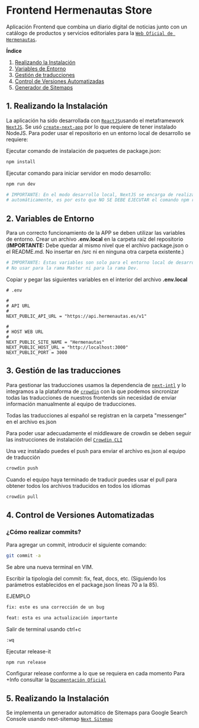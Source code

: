 # Frontend Hermenautas Store

Aplicación Frontend que combina un diario digital de noticias junto con un catálogo de productos y servicios editoriales para la [`Web Oficial de Hermenautas`](https://hermenautas.com/).

**Índice**

1. [Realizando la Instalación](#id1)
2. [Variables de Entorno](#id2)
3. [Gestión de traducciones](#id3)
4. [Control de Versiones Automatizadas](#id4)
5. [Generador de Sitemaps](#id5)


## **1. Realizando la Instalación** <div id='id1' />

La aplicación ha sido desarrollada con [`ReactJS`](https://react.dev/learn)usando el metaframework [`NextJS`](https://nextjs.org/docs). Se usó [`create-next-app`](https://nextjs.org/docs/getting-started/installation) por lo que requiere de tener instalado NodeJS. Para poder usar el repositorio en un entorno local de desarrollo se requiere:

Ejecutar comando de instalación de paquetes de package.json:

```bash
npm install

```

Ejecutar comando para iniciar servidor en modo desarrollo:

```bash
npm run dev

```

```bash
# IMPORTANTE: En el modo desarrollo local, NextJS se encarga de realizar la build
# automáticamente, es por esto que NO SE DEBE EJECUTAR el comando npm run build
```

## **2. Variables de Entorno** <div id='id2' />

Para un correcto funcionamiento de la APP se deben utilizar las variables de entorno. Crear un archivo **.env.local** en la carpeta raíz del repositorio (**IMPORTANTE:** Debe quedar al mismo nivel que el archivo package.json o el README.md. No insertar en /src ni en ninguna otra carpeta existente.)

```bash
# IMPORTANTE: Estas variables son solo para el entorno local de desarrollo.
# No usar para la rama Master ni para la rama Dev.
```

Copiar y pegar las siguientes variables en el interior del archivo **.env.local**

```env
# .env

#
# API URL
#
NEXT_PUBLIC_API_URL = "https://api.hermenautas.es/v1"

#
# HOST WEB URL
#
NEXT_PUBLIC_SITE_NAME = "Hermenautas"
NEXT_PUBLIC_HOST_URL = "http://localhost:3000"
NEXT_PUBLIC_PORT = 3000

```

## **3. Gestión de las traducciones** <div id='id3' />

Para gestionar las traducciones usamos la dependencia de [`next-intl`](https://next-intl-docs-git-feat-next-13-rsc-next-intl.vercel.app/) y lo integramos a la plataforma de [`crowdin`](https://crowdin.com/) con la que podemos sincronizar todas las traducciones de nuestros frontends sin necesidad de enviar información manualmente al equipo de traducciones.

Todas las traducciones al español se registran en la carpeta "messenger" en el archivo es.json

Para poder usar adecuadamente el middleware de crowdin se deben seguir las instrucciones de instalación del [`Crowdin CLI`](https://crowdin.github.io/crowdin-cli/installation)

Una vez instalado puedes el push para enviar el archivo es.json al equipo de traducción

```bash
crowdin push
```

Cuando el equipo haya terminado de traducir puedes usar el pull para obtener todos los archivos traducidos en todos los idiomas
```bash
crowdin pull
```

## **4. Control de Versiones Automatizadas** <div id='id4' />

### ¿Cómo realizar commits?

Para agregar un commit, introducir el siguiente comando:

```bash
git commit -a
```

Se abre una nueva terminal en VIM.

Escribir la tipología del commit: fix, feat, docs, etc. (Siguiendo los parámetros establecidos en el package.json lineas 70 a la 85).

EJEMPLO
```bash
fix: este es una corrección de un bug
```

```bash
feat: esta es una actualización importante
```

Salir de terminal usando ctrl+c

```bash
:wq
```

Ejecutar release-it

```bash
npm run release
```

Configurar release conforme a lo que se requiera en cada momento
Para +Info consultar la [`Documentación Oficial`](https://github.com/release-it/release-it)

## **5. Realizando la Instalación** <div id='id5' />
Se implementa un generador automático de Sitemaps para Google Search Console usando next-sitemap [`Next Sitemap`](https://github.com/iamvishnusankar/next-sitemap)
